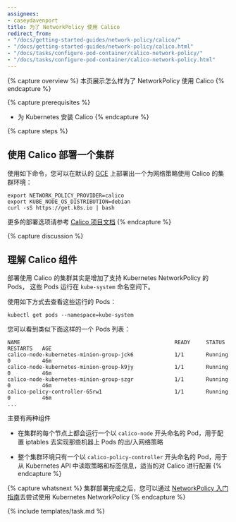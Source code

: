 ```yaml
---
assignees:
- caseydavenport
title: 为了 NetworkPolicy 使用 Calico
redirect_from:
- "/docs/getting-started-guides/network-policy/calico/"
- "/docs/getting-started-guides/network-policy/calico.html"
- "/docs/tasks/configure-pod-container/calico-network-policy/"
- "/docs/tasks/configure-pod-container/calico-network-policy.html"
---
```

<!--
---
assignees:
- caseydavenport
title: Use Calico for NetworkPolicy
redirect_from:
- "/docs/getting-started-guides/network-policy/calico/"
- "/docs/getting-started-guides/network-policy/calico.html"
- "/docs/tasks/configure-pod-container/calico-network-policy/"
- "/docs/tasks/configure-pod-container/calico-network-policy.html"
---
-->

<!--
This page shows how to use Calico for NetworkPolicy.
-->
{% capture overview %}
本页展示怎么样为了 NetworkPolicy 使用 Calico
{% endcapture %}

<!--
* Install Calico for Kubernetes.
-->
{% capture prerequisites %}
* 为 Kubernetes 安装 Calico
{% endcapture %}

{% capture steps %}
<!--
## Deploying a cluster using Calico
-->
## 使用 Calico 部署一个集群

<!--
You can deploy a cluster using Calico for network policy in the default [GCE deployment](/docs/getting-started-guides/gce) using the following set of commands:
-->
使用如下命令，您可以在默认的 [GCE](/docs/getting-started-guides/gce) 上部署出一个为网络策略使用 Calico 的集群环境：

```shell
export NETWORK_POLICY_PROVIDER=calico
export KUBE_NODE_OS_DISTRIBUTION=debian
curl -sS https://get.k8s.io | bash
```

<!--
See the [Calico documentation](http://docs.projectcalico.org/) for more options to deploy Calico with Kubernetes.
-->
更多的部署选项请参考 [Calico 项目文档](http://docs.projectcalico.org/)
{% endcapture %}

{% capture discussion %}
<!--
##  Understanding Calico components
-->
##  理解 Calico 组件

<!--
Deploying a cluster with Calico adds Pods that support Kubernetes NetworkPolicy.  These Pods run in the `kube-system` Namespace.
-->
部署使用 Calico 的集群其实是增加了支持 Kubernetes NetworkPolicy 的 Pods， 这些 Pods 运行在 `kube-system` 命名空间下。

<!--
To see this list of Pods run:
-->
使用如下方式去查看这些运行的 Pods：

```shell
kubectl get pods --namespace=kube-system
```

<!--
You'll see a list of Pods similar to this:
-->
您可以看到类似下面这样的一个 Pods 列表：

```console
NAME                                                 READY     STATUS    RESTARTS   AGE
calico-node-kubernetes-minion-group-jck6             1/1       Running   0          46m
calico-node-kubernetes-minion-group-k9jy             1/1       Running   0          46m
calico-node-kubernetes-minion-group-szgr             1/1       Running   0          46m
calico-policy-controller-65rw1                       1/1       Running   0          46m
...
```

<!--
There are two main components to be aware of:
-->
主要有两种组件

<!--
- One `calico-node` Pod runs on each node in your cluster and enforces network policy on the traffic to/from Pods on that machine by configuring iptables.
-->
- 在集群的每个节点上都会运行一个以 `calico-node` 开头命名的 Pod，用于配置 iptables 去实现那些机器上 Pods 的出/入网络策略
<!--
- The `calico-policy-controller` Pod reads the policy and label information from the Kubernetes API and configures Calico appropriately.
-->
- 整个集群环境只有一个以 `calico-policy-controller` 开头命名的 Pod，用于从 Kubernetes API 中读取策略和标签信息，适当的对 Calico 进行配置
{% endcapture %}

<!--
Once your cluster is running, you can follow the [NetworkPolicy getting started guide](/docs/getting-started-guides/network-policy/walkthrough) to try out Kubernetes NetworkPolicy.
-->
{% capture whatsnext %}
集群部署完成之后，您可以通过 [NetworkPolicy 入门指南](/docs/getting-started-guides/network-policy/walkthrough)去尝试使用 Kubernetes NetworkPolicy
{% endcapture %}

{% include templates/task.md %}
